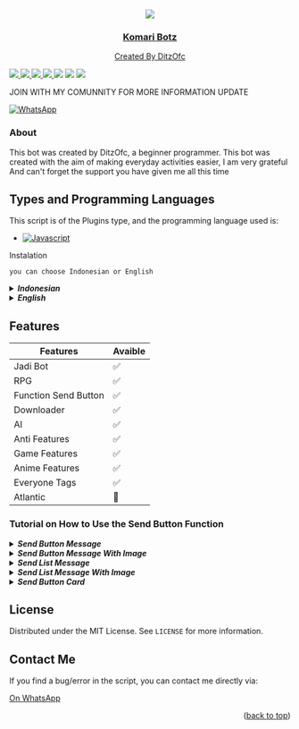 <a name="readme-top"></a>

<br />
<div align="center">
  <a href="https://github.com/DitzOfc-Expertise/Komari_Botz">
    <img src="https://telegra.ph/file/702d5ba4993c5196930c7.jpg">
  <h3 align="center">Komari Botz</h3>
  <p align="center">
    Created By DitzOfc
 <p/>
</div>

<img src="https://badges.frapsoft.com/os/v1/open-source.svg?v=103)](https://github.com/ellerbrock/open-source-badges"/>
<a href="https://github.com/DitzOfc-Expertise/Komari_Botz"><img src="https://img.shields.io/github/watchers/DitzOfc-Expertise/Komari_Botz.svg"</a>
<a href="https://github.com/DitzOfc-Expertise/Komari_Botz"><img src="https://img.shields.io/github/stars/DitzOfc-Expertise/Komari_Botz.svg"</a>
<a href="https://github.com/DitzOfc-Expertise/Komari_Botz"><img src="https://img.shields.io/github/forks/DitzOfc-Expertise/Komari_Botz.svg"</a>
<a href="https://github.com/DitzOfc-Expertise/Komari_Botz"><img src="https://img.shields.io/github/repo-size/DitzOfc-Expertise/Komari_Botz.svg"></a>
<a href="https://github.com/DitzOfc-Expertise/Komari_Botz/issues"><img src="https://img.shields.io/github/issues/DitzOfc-Expertise/Komari_Botz"></a>
<img src="https://raw.githubusercontent.com/andreasbm/readme/master/assets/lines/colored.png"/>

JOIN WITH MY COMUNNITY FOR MORE INFORMATION UPDATE

[![WhatsApp](https://img.shields.io/badge/WhatsApp-25D366?logo=whatsapp&logoColor=fff&style=flat)](https://whatsapp.com/channel/0029VaYyCtsHltYBaNA0DQ36)

### About
This bot was created by DitzOfc, a beginner programmer. This bot was created with the aim of making everyday activities easier, I am very grateful And can't forget the support you have given me all this time
 
## Types and Programming Languages 

This script is of the Plugins type, and the programming language used is:

* [![Javascript][Javascript.js]][Javascript-url]

<summary>Instalation</summary>

`you can choose Indonesian or English`
<details close="close">
<summary><i><b>Indonesian</b></i></summary>

***
### 1. Install Aplikasi [Termux](https://f-droid.org/repo/com.termux_118.apk)
> Setelah Install Aplikasi Termux, Silahkan Salin Teks Dibawah, Setelah Disalin Tempel Di Aplikasi Termux.
```
pkg update -y;pkg upgrade -y;pkg install nodejs -y;pkg install git -y;git clone https://github.com/DitzOfc-Expertise/Komari_Botz.git && cd Komari_Botz;rm -rf session.json;node index
```
### 2. Pairing Code & Scan
> Kamu juga bisa memilih opsi, antara pairing code atau scan
```sh
node index.js --pairing-code
```
> Ini adalah opsi perintah untuk scan
```sh
node index.js
```
***
</details><details close="close"><summary><i><b>English</b></i></summary>

***
### 1. Install The [Termux](https://f-droid.org/repo/com.termux_118.apk) App
> After Installing The Termux Application, Please Copy The Text Below, After Copying Paste In The Termux Application.
```
pkg update -y;pkg upgrade -y;pkg install nodejs -y;pkg install git -y;git clone https://github.com/DitzOfc-Expertise/Komari_Botz.git && cd Komari_Botz;rm -rf session.json;node index
```
### 2. Pairing Code & Scan
> You can choose the option between pairing code or scan
```sh
node index.js --pairing-code
```
> This is a command so that the script can connect to the scan option
```sh
node index.js
```
***
</details></details>

## Features

| Features | Avaible |
| -------- | --------- |
| Jadi Bot         | :white_check_mark: |
| RPG                 | :white_check_mark: |
| Function Send Button                  | :white_check_mark: |
| Downloader                 | :white_check_mark: | 
| AI                | :white_check_mark: |
| Anti Features           | :white_check_mark: |
| Game Features                  | :white_check_mark: |
| Anime Features                 | :white_check_mark: |
| Everyone Tags                 | :white_check_mark: | 
| Atlantic                 | :red_circle: | 

### Tutorial on How to Use the Send Button Function
<details close="close">
<summary><i><b>Send Button Message</b></i></summary>

***
```js
/**
  * ©DitzOfc
  **/
let buttons = [{ text: '', id: '' }]

conn.sendButtonMsg(jid, 'text', 'footer', buttons, quoted)
// Or
conn.sendButtonMsg(jid, 'text', 'footer', [{ text: '', id: '' }], quoted)
```
***
</details></details>
<details close="close"><summary><i><b>Send Button Message With Image</b></i></summary>

***
```js
/**
  * ©DitzOfc
  * The imageUrl part must be a string of url
  **/
let buttons = [{ text: '', id: '' }]
conn.sendButtonImg(jid, 'text', 'footer', buttons, imageUrl, quoted)
// or
conn.sendButtonImg(jid, 'text', 'footer', [{ text: '', id: '' }], imageUrl, quoted)
```
***
</details></details>
<details close="close">
<summary><i><b>Send List Message</b></i></summary>

  ***
```js
/**
  * ©DitzOfc
  **/
let sections = [{
  title: 'title',
  rows: [{
  header: 'header',
  title: 'title',
  description: 'description',
  id: 'id' 
}] 
}]

conn.sendListMsg(jid, 'text', 'footer', 'titleButton', sections, quoted)
```
***
</details></details>
<details close="close">
<summary><i><b>Send List Message With Image</b></i></summary>

***
```js
/**
  * ©DitzOfc
  * The imageUrl part must be a string of url
  **/
let sections = [{
  title: 'title',
  rows: [{
  header: 'header',
  title: 'title',
  description: 'description',
  id: 'id' 
}] 
}]

conn.sendListImg(jid, 'text', 'footer', 'titleButton', sections, imageUrl, quoted)
```
***
</details></details>
<details close="close">
<summary><i><b>Send Button Card</b></i></summary>

***
```js
/**
  * ©DitzOfc
  * The imageUrl part must be a string of url
  * [cards] Must follow the example below
  * type = ['buttons', 'url']
  **/
  let cards = [
    {
      header: 'header',
      body: 'body',
      footer: 'footer',
      imageUrl: 'string',
      buttons: [
        {
          type: 'url',
          text: "text of buttons url",
          url: "https://example.com"
        },
        {
          type: 'buttons',
          text: "text of buttons",
          id: "quick_reply_id_1"
        }
      ]
    }
  ];

  await conn.sendButtonCard(jid, 'text', 'footer', cards, quoted);
```
***
</details></details>

## License

Distributed under the MIT License. See `LICENSE` for more information.

## Contact Me
If you find a bug/error in the script, you can contact me directly via:

[On WhatsApp](https://wa.me/6285717062467)

<p align="right">(<a href="#readme-top">back to top</a>)</p>

[contributors-shield]: https://img.shields.io/github/contributors/othneildrew/Best-README-Template.svg?style=for-the-badge
[contributors-url]: https://github.com/othneildrew/Best-README-Template/graphs/contributors
[forks-shield]: https://img.shields.io/github/forks/othneildrew/Best-README-Template.svg?style=for-the-badge
[forks-url]: https://github.com/othneildrew/Best-README-Template/network/members
[stars-shield]: https://img.shields.io/github/stars/othneildrew/Best-README-Template.svg?style=for-the-badge
[stars-url]: https://github.com/othneildrew/Best-README-Template/stargazers
[issues-shield]: https://img.shields.io/github/issues/othneildrew/Best-README-Template.svg?style=for-the-badge
[issues-url]: https://github.com/othneildrew/Best-README-Template/issues
[license-shield]: https://img.shields.io/github/license/othneildrew/Best-README-Template.svg?style=for-the-badge
[license-url]: https://github.com/othneildrew/Best-README-Template/blob/master/LICENSE.txt
[linkedin-shield]: https://img.shields.io/badge/-LinkedIn-black.svg?style=for-the-badge&logo=linkedin&colorB=555
[linkedin-url]: https://linkedin.com/in/othneildrew
[product-screenshot]: images/screenshot.png
[Javascript.js]: https://shields.io/badge/JavaScript-F7DF1E?logo=JavaScript&logoColor=000&style=flat-square
[Javascript-url]: https://nodejs.org
[Next.js]: https://img.shields.io/badge/next.js-000000?style=for-the-badge&logo=nextdotjs&logoColor=white
[Next-url]: https://nextjs.org/
[React.js]: https://img.shields.io/badge/React-20232A?style=for-the-badge&logo=react&logoColor=61DAFB
[React-url]: https://reactjs.org/
[Vue.js]: https://img.shields.io/badge/Vue.js-35495E?style=for-the-badge&logo=vuedotjs&logoColor=4FC08D
[Vue-url]: https://vuejs.org/
[Angular.io]: https://img.shields.io/badge/Angular-DD0031?style=for-the-badge&logo=angular&logoColor=white
[Angular-url]: https://angular.io/
[Svelte.dev]: https://img.shields.io/badge/Svelte-4A4A55?style=for-the-badge&logo=svelte&logoColor=FF3E00
[Svelte-url]: https://svelte.dev/
[Laravel.com]: https://img.shields.io/badge/Laravel-FF2D20?style=for-the-badge&logo=laravel&logoColor=white
[Laravel-url]: https://laravel.com
[Bootstrap.com]: https://img.shields.io/badge/Bootstrap-563D7C?style=for-the-badge&logo=bootstrap&logoColor=white
[Bootstrap-url]: https://getbootstrap.com
[JQuery.com]: https://img.shields.io/badge/jQuery-0769AD?style=for-the-badge&logo=jquery&logoColor=white
[JQuery-url]: https://jquery.com 

